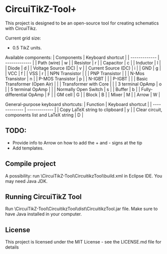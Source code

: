 # CircuiTikZ-Tool+
This project is designed to be an open-source tool for creating schematics with CircuiTikz.

Current grid size: 
- 0.5 TikZ units.

Available components:
| Components  | Keyboard shortcut |
| ------------- | ------------- |
| Path (wire)  | w  |
| Resistor  | r  |
| Capacitor  | c  |
| Inductor  | l  |
| Diode  | d  |
| Voltage Source (DC)  | v  |
| Current Source (DC)  | i  |
| GND  | g  |
| VCC  | f  |
| VSS  | r  |
| NPN Transistor  |   |
| PNP Transistor  |   |
| N-Mos Transistor  | n  |
| P-MOS Transistor  | p  |
| N-IGBT  |   |
| P-IGBT  |   |
| Basic Transformer (Open Air)  |   |
| Transformer with Core  |   |
| 3 terminal OpAmp  | o  |
| 5 terminal OpAmp  |   |
| Normally Open Switch  | s  |
| Buffer  | b  |
| Fully-differential OpAmp  | F  |
| GM cell  | G  |
| Block  | B  |
| Mixer  | M  |
| Arrow  | W  |

General-purpose keyboard shortcuts:
| Function  | Keyboard shortcut |
| ------------- | ------------- |
| Copy LaTeX string to clipboard  | y  |
| Clear circuit, components list and LaTeX string  | D  |

## TODO: 
- Provide info to Arrow on how to add the + and - signs at the tip
- Add templates.

## Compile project
A possibility: run \CircuiTikZ-Tool\CircuitikzTool\build.xml in Eclipse IDE. You may need Java JDK.

## Running CircuiTikZ Tool
Run \CircuiTikZ-Tool\CircuitikzTool\dist\CircuitikzTool.jar file. Make sure to have Java installed in your computer.

## License
This project is licensed under the MIT License - see the LICENSE.md file for details

